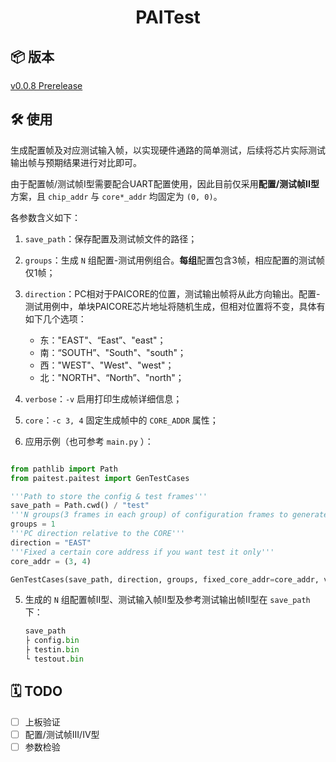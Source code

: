 <div align="center">

# PAITest

</div>

## 📦 版本

[v0.0.8 Prerelease](https://github.com/PAICookers/PAITest/releases/tag/v0.0.8)

## 🛠️ 使用

生成配置帧及对应测试输入帧，以实现硬件通路的简单测试，后续将芯片实际测试输出帧与预期结果进行对比即可。

由于配置帧/测试帧I型需要配合UART配置使用，因此目前仅采用**配置/测试帧II型**方案，且 `chip_addr` 与 `core*_addr` 均固定为 `(0, 0)`。

各参数含义如下：

1. `save_path`：保存配置及测试帧文件的路径；
2. `groups`：生成 `N` 组配置-测试用例组合。**每组**配置包含3帧，相应配置的测试帧仅1帧；
3. `direction`：PC相对于PAICORE的位置，测试输出帧将从此方向输出。配置-测试用例中，单块PAICORE芯片地址将随机生成，但相对位置将不变，具体有如下几个选项：

   - 东："EAST"、“East”、"east"；
   - 南：“SOUTH”、"South"、"south"；
   - 西："WEST"、"West"、"west"；
   - 北："NORTH"、“North”、"north"；
4. `verbose`：`-v` 启用打印生成帧详细信息；
5. `core`：`-c 3, 4` 固定生成帧中的 `CORE_ADDR` 属性；
6. 应用示例（也可参考 `main.py` ）：

```python

from pathlib import Path
from paitest.paitest import GenTestCases

'''Path to store the config & test frames'''
save_path = Path.cwd() / "test"
'''N groups(3 frames in each group) of configuration frames to generated'''
groups = 1
'''PC direction relative to the CORE'''
direction = "EAST"
'''Fixed a certain core address if you want test it only'''
core_addr = (3, 4)

GenTestCases(save_path, direction, groups, fixed_core_addr=core_addr, verbose=True)
```

5. 生成的 `N` 组配置帧II型、测试输入帧II型及参考测试输出帧II型在 `save_path` 下：

   ```python
   save_path
   ├ config.bin
   ├ testin.bin
   └ testout.bin
   ```

## 🗓️ TODO

- [ ] 上板验证
- [ ] 配置/测试帧III/IV型
- [ ] 参数检验
